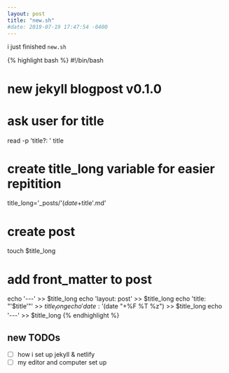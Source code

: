 ```yaml
---
layout: post
title: "new.sh"
#date: 2019-07-19 17:47:54 -0400
---
```


i just finished `new.sh`

{% highlight bash %}
#!/bin/bash
# new jekyll blogpost v0.1.0

# ask user for title
read -p 'title?: ' title

# create title_long variable for easier repitition
title_long='_posts/'$(date +%F)'-'$title'.md'

# create post
touch $title_long

# add front_matter to post
echo '---' >> $title_long
echo 'layout: post' >> $title_long
echo 'title: "'$title'"' >> $title_long
echo 'date: '$(date "+%F %T %z") >> $title_long
echo '---' >> $title_long
{% endhighlight %}

## new TODOs
- [ ] how i set up jekyll & netlify
- [ ] my editor and computer set up
